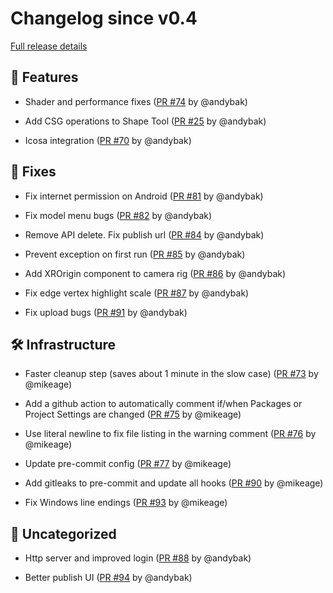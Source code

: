 # Changelog since v0.4

[Full release details](https://github.com/icosa-foundation/open-blocks/compare/v0.4...d163f42f4fe55866e3fb4cb08de1f6e4c310bf11)

## 🚀 Features

- Shader and performance fixes ([PR #74](https://github.com/icosa-foundation/open-blocks/pull/74) by @andybak)

- Add CSG operations to Shape Tool ([PR #25](https://github.com/icosa-foundation/open-blocks/pull/25) by @andybak)

- Icosa integration ([PR #70](https://github.com/icosa-foundation/open-blocks/pull/70) by @andybak)


## 🐛 Fixes

- Fix internet permission on Android ([PR #81](https://github.com/icosa-foundation/open-blocks/pull/81) by @andybak)

- Fix model menu bugs ([PR #82](https://github.com/icosa-foundation/open-blocks/pull/82) by @andybak)

- Remove API delete. Fix publish url ([PR #84](https://github.com/icosa-foundation/open-blocks/pull/84) by @andybak)

- Prevent exception on first run ([PR #85](https://github.com/icosa-foundation/open-blocks/pull/85) by @andybak)

- Add XROrigin component to camera rig ([PR #86](https://github.com/icosa-foundation/open-blocks/pull/86) by @andybak)

- Fix edge vertex highlight scale ([PR #87](https://github.com/icosa-foundation/open-blocks/pull/87) by @andybak)

- Fix upload bugs ([PR #91](https://github.com/icosa-foundation/open-blocks/pull/91) by @andybak)


## 🛠️ Infrastructure

- Faster cleanup step (saves about 1 minute in the slow case) ([PR #73](https://github.com/icosa-foundation/open-blocks/pull/73) by @mikeage)

- Add a github action to automatically comment if/when Packages or Project Settings are changed ([PR #75](https://github.com/icosa-foundation/open-blocks/pull/75) by @mikeage)

- Use literal newline to fix file listing in the warning comment  ([PR #76](https://github.com/icosa-foundation/open-blocks/pull/76) by @mikeage)

- Update pre-commit config ([PR #77](https://github.com/icosa-foundation/open-blocks/pull/77) by @mikeage)

- Add gitleaks to pre-commit and update all hooks ([PR #90](https://github.com/icosa-foundation/open-blocks/pull/90) by @mikeage)

- Fix Windows line endings ([PR #93](https://github.com/icosa-foundation/open-blocks/pull/93) by @mikeage)


## 💬 Uncategorized

- Http server and improved login ([PR #88](https://github.com/icosa-foundation/open-blocks/pull/88) by @andybak)

- Better publish UI ([PR #94](https://github.com/icosa-foundation/open-blocks/pull/94) by @andybak)





